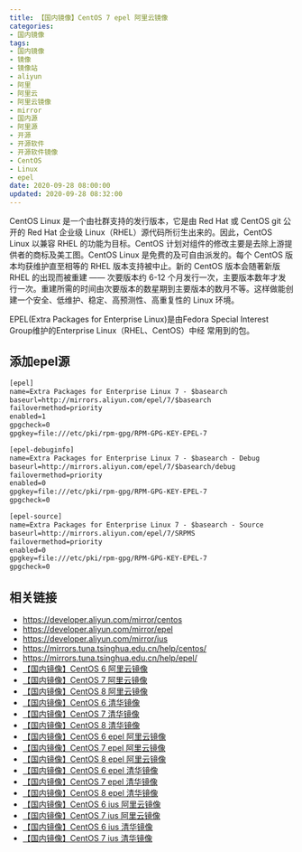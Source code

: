 ```yaml
---
title: 【国内镜像】CentOS 7 epel 阿里云镜像
categories:
- 国内镜像
tags:
- 国内镜像
- 镜像
- 镜像站
- aliyun
- 阿里
- 阿里云
- 阿里云镜像
- mirror
- 国内源
- 阿里源
- 开源
- 开源软件
- 开源软件镜像
- CentOS
- Linux
- epel
date: 2020-09-28 08:00:00
updated: 2020-09-28 08:32:00
---
```


CentOS Linux 是一个由社群支持的发行版本，它是由 Red Hat 或 CentOS git 公开的 Red Hat 企业级 Linux（RHEL）源代码所衍生出来的。因此，CentOS Linux 以兼容 RHEL 的功能为目标。CentOS 计划对组件的修改主要是去除上游提供者的商标及美工图。CentOS Linux 是免费的及可自由派发的。每个 CentOS 版本均获维护直至相等的 RHEL 版本支持被中止。新的 CentOS 版本会随著新版 RHEL 的出现而被重建 —— 次要版本约 6-12 个月发行一次，主要版本数年才发行一次。重建所需的时间由次要版本的数星期到主要版本的数月不等。这样做能创建一个安全、低维护、稳定、高预测性、高重复性的 Linux 环境。

EPEL(Extra Packages for Enterprise Linux)是由Fedora Special Interest Group维护的Enterprise Linux（RHEL、CentOS）中经 常用到的包。

## 添加epel源

```txt /etc/yum.repos.d/epel.repo
[epel]
name=Extra Packages for Enterprise Linux 7 - $basearch
baseurl=http://mirrors.aliyun.com/epel/7/$basearch
failovermethod=priority
enabled=1
gpgcheck=0
gpgkey=file:///etc/pki/rpm-gpg/RPM-GPG-KEY-EPEL-7

[epel-debuginfo]
name=Extra Packages for Enterprise Linux 7 - $basearch - Debug
baseurl=http://mirrors.aliyun.com/epel/7/$basearch/debug
failovermethod=priority
enabled=0
gpgkey=file:///etc/pki/rpm-gpg/RPM-GPG-KEY-EPEL-7
gpgcheck=0

[epel-source]
name=Extra Packages for Enterprise Linux 7 - $basearch - Source
baseurl=http://mirrors.aliyun.com/epel/7/SRPMS
failovermethod=priority
enabled=0
gpgkey=file:///etc/pki/rpm-gpg/RPM-GPG-KEY-EPEL-7
gpgcheck=0
```

<!-- more -->

## 相关链接

- https://developer.aliyun.com/mirror/centos
- https://developer.aliyun.com/mirror/epel
- https://developer.aliyun.com/mirror/ius
- https://mirrors.tuna.tsinghua.edu.cn/help/centos/
- https://mirrors.tuna.tsinghua.edu.cn/help/epel/
- [【国内镜像】CentOS 6 阿里云镜像](/mirror/centos-6-aliyun-mirror/)
- [【国内镜像】CentOS 7 阿里云镜像](/mirror/centos-7-aliyun-mirror/)
- [【国内镜像】CentOS 8 阿里云镜像](/mirror/centos-8-aliyun-mirror/)
- [【国内镜像】CentOS 6 清华镜像](/mirror/centos-6-tuna-mirror/)
- [【国内镜像】CentOS 7 清华镜像](/mirror/centos-7-tuna-mirror/)
- [【国内镜像】CentOS 8 清华镜像](/mirror/centos-8-tuna-mirror/)
- [【国内镜像】CentOS 6 epel 阿里云镜像](/mirror/centos-6-epel-aliyun-mirror/)
- [【国内镜像】CentOS 7 epel 阿里云镜像](/mirror/centos-7-epel-aliyun-mirror/)
- [【国内镜像】CentOS 8 epel 阿里云镜像](/mirror/centos-8-epel-aliyun-mirror/)
- [【国内镜像】CentOS 6 epel 清华镜像](/mirror/centos-6-epel-tuna-mirror/)
- [【国内镜像】CentOS 7 epel 清华镜像](/mirror/centos-7-epel-tuna-mirror/)
- [【国内镜像】CentOS 8 epel 清华镜像](/mirror/centos-8-epel-tuna-mirror/)
- [【国内镜像】CentOS 6 ius 阿里云镜像](/mirror/centos-6-ius-aliyun-mirror/)
- [【国内镜像】CentOS 7 ius 阿里云镜像](/mirror/centos-7-ius-aliyun-mirror/)
- [【国内镜像】CentOS 6 ius 清华镜像](/mirror/centos-6-ius-tuna-mirror/)
- [【国内镜像】CentOS 7 ius 清华镜像](/mirror/centos-7-ius-tuna-mirror/)

